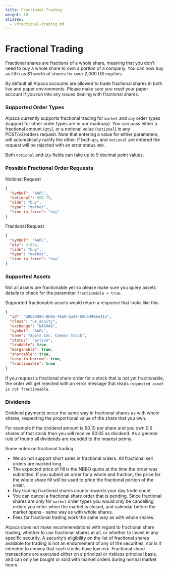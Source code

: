 ```yaml
---
title: Fractional Trading
weight: 30
aliases:
  - /fractional-trading.md
---
```


# Fractional Trading

Fractional shares are fractions of a whole share, meaning that you don’t need to buy a whole share to own a portion of a company. You can now buy as little as $1 worth of shares for over 2,000 US equities.

By default all Alpaca accounts are allowed to trade fractional shares in both live and paper environments. Please make sure you reset your paper account if you run into any issues dealing with fractional shares.

### Supported Order Types

Alpaca currently supports fractional trading for `market` and `day` order types (support for other order types are in our roadmap). You can pass either a fractional amount (`qty`), or a notional value (`notional`) in any POST/v2/orders request. Note that entering a value for either parameters, will automatically nullify the other. If both `qty` and `notional` are entered the request will be rejected with an error status `400`.

Both `notional` and `qty` fields can take up to 9 decimal point values.

### Possible Fractional Order Requests

Notional Request

```json
{
  "symbol": "AAPL",
  "notional": 500.75,
  "side": "buy",
  "type": "market",
  "time_in_force": "day"
}
```

Fractional Request

```json
{
  "symbol": "AAPL",
  "qty": 3.654,
  "side": "buy",
  "type": "market",
  "time_in_force": "day"
}
```

### Supported Assets

Not all assets are fractionable yet so please make sure you query assets details to check for the parameter `fractionable = true`.

Supported fractionable assets would return a response that looks like this

```json
{
  "id": "b0b6dd9d-8b9b-48a9-ba46-b9d54906e415",
  "class": "us_equity",
  "exchange": "NASDAQ",
  "symbol": "AAPL",
  "name": "Apple Inc. Common Stock",
  "status": "active",
  "tradable": true,
  "marginable": true,
  "shortable": true,
  "easy_to_borrow": true,
  "fractionable": true
}
```

If you request a fractional share order for a stock that is not yet fractionable, the order will get rejected with an error message that reads `requested asset is not fractionable`.

### Dividends

Dividend payments occur the same way in fractional shares as with whole shares, respecting the proportional value of the share that you own.

For example if the dividend amount is $0.10 per share and you own 0.5 shares of that stock then you will receive $0.05 as dividend. As a general rule of thumb all dividends are rounded to the nearest penny.

Some notes on fractional trading

- We do not support short sales in fractional orders. All fractional sell orders are marked long.
- The expected price of fill is the NBBO quote at the time the order was submitted. If you submit an order for a whole and fraction, the price for the whole share fill will be used to price the fractional portion of the order.
- Day trading fractional shares counts towards your day trade count
- You can cancel a fractional share order that is pending. Since fractional shares are only for `market` order types you would only be cancelling orders you enter when the market is closed, and calendar before the market opens - same way as with whole shares.
- Fees for fractional trading work the same way as with whole shares.

Alpaca does not make recommendations with regard to fractional share trading, whether to use fractional shares at all, or whether to invest in any specific security. A security’s eligibility on the list of fractional shares available for trading is not an endorsement of any of the securities, nor is it intended to convey that such stocks have low risk. Fractional share transactions are executed either on a principal or riskless principal basis, and can only be bought or sold with market orders during normal market hours.
